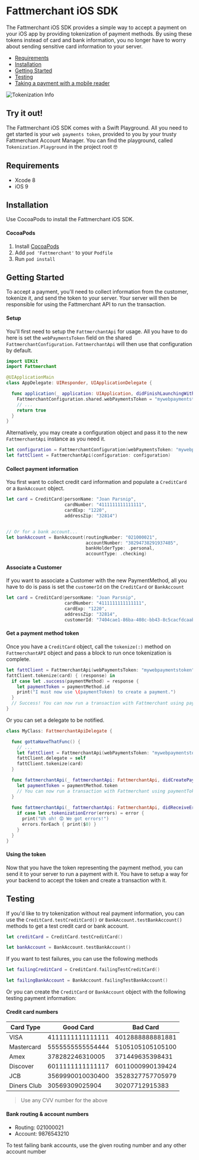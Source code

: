 # Fattmerchant iOS SDK

The Fattmerchant iOS SDK provides a simple way to accept a payment on your iOS app by providing tokenization of payment methods. By using these tokens instead of card and bank information, you no longer have to worry about sending sensitive card information to your server.

* [Requirements](#requirements)
* [Installation](#installation)
* [Getting Started](#getting-started)
* [Testing](#testing)
* [Taking a payment with a mobile reader](https://fattmerchantorg.github.io/Fattmerchant-iOS-SDK/cardpresent)

![Tokenization Info](https://raw.githubusercontent.com/fattmerchantorg/Fattmerchant-iOS-SDK/master/assets/images/tokenization-info.png)

## Try it out!
The Fattmerchant iOS SDK comes with a Swift Playground. All you need to get started is your `web payments token`, provided to you by your trusty Fattmerchant Account Manager. You can find the playground, called `Tokenization.Playground` in the project root 🤓

## <a name="requirements">Requirements</a>

* Xcode 8
* iOS 9

## <a name="installation">Installation</a>
Use CocoaPods  to install the Fattmerchant iOS SDK.

#### CocoaPods
1. Install [CocoaPods](https://guides.cocoapods.org/using/getting-started.html)
2. Add `pod 'Fattmerchant'` to your `Podfile`
3. Run `pod install`

## <a name="getting-started">Getting Started</a>
To accept a payment, you'll need to collect information from the customer, tokenize it, and send the token to your server. Your server will then be responsible for using the Fattmerchant API to run the transaction.

#### Setup

You'll first need to setup the `FattmerchantApi` for usage.  All you have to do here is set the `webPaymentsToken` field on the shared `FattmerchantConfiguration`. `FattmerchantApi` will then use that configuration by default.

```swift
import UIKit
import Fattmerchant

@UIApplicationMain
class AppDelegate: UIResponder, UIApplicationDelegate {

  func application(_ application: UIApplication, didFinishLaunchingWithOptions launchOptions: [UIApplicationLaunchOptionsKey: Any]?) -> Bool {
    FattmerchantConfiguration.shared.webPaymentsToken = "mywebpaymentstoken"
    // ...
    return true
  }
}
```

Alternatively, you may create a configuration object and pass it to the new `FattmerchantApi` instance as you need it.

```swift
let configuration = FattmerchantConfiguration(webPaymentsToken: "mywebpaymentstoken")
let fattClient = FattmerchantApi(configuration: configuration)
```

#### Collect payment information
You first want to collect credit card information and populate a `CreditCard` or a `BankAccount` object.

```swift
let card = CreditCard(personName: "Joan Parsnip",
                      cardNumber: "4111111111111111",
                      cardExp: "1220",
                      addressZip: "32814")


// Or for a bank account...
let bankAccount = BankAccount(routingNumber: "021000021",
                              accountNumber: "38294738291937485",
                              bankHolderType: .personal,
                              accountType: .checking)
```

#### Associate a Customer
If you want to associate a Customer with the new PaymentMethod, all you have to do is pass is set the `customerId` on the `CreditCard` or `BankAccount`

```swift
let card = CreditCard(personName: "Joan Parsnip",
                      cardNumber: "4111111111111111",
                      cardExp: "1220",
                      addressZip: "32814",
                      customerId: "7404cae1-86ba-408c-bb43-8c5cacfdcaab")
```

#### Get a payment method token
Once you have a `CreditCard` object, call the `tokenize(:)` method on  `FattmerchantAPI` object and pass a block to run once tokenization is complete.

```swift
let fattClient = FattmerchantApi(webPaymentsToken: "mywebpaymentstoken")
fattClient.tokenize(card) { (response) in
  if case let .success(paymentMethod) = response {
    let paymentToken = paymentMethod.id
    print("I must now use \(paymentToken) to create a payment.")
  }
  // Success! You can now run a transaction with Fattmerchant using paymentToken as the PaymentMethod
}
```

Or you can set a delegate to be notified.

```swift
class MyClass: FattmerchantApiDelegate {

  func gottaHaveThatFunc() {
    // ...
    let fattClient = FattmerchantApi(webPaymentsToken: "mywebpaymentstoken")
    fattClient.delegate = self
    fattClient.tokenize(card)
  }

  func fattmerchantApi(_ fattmerchantApi: FattmerchantApi, didCreatePaymentMethod paymentMethod: PaymentMethod) {
    let paymentToken = paymentMethod.token
    // You can now run a transaction with Fattmerchant using paymentToken as the PaymentMethod
  }
  
  func fattmerchantApi(_ fattmerchantApi: FattmerchantApi, didReceiveError: Error) {
    if case let .tokenizationError(errors) = error {
      print("Uh oh! 😡 We got errors!")
      errors.forEach { print($0) }
    }
  }
}
```


#### Using the token
Now that you have the token representing the payment method, you can send it to your server to run a payment with it. You have to setup a way for your backend to accept the token and create a transaction with it.

## <a name="testing">Testing</a>
If you'd like to try tokenization without real payment information, you can use the `CreditCard.testCreditCard()` or `BankAccount.testBankAccount()` methods to get a test credit card or bank account.

```swift
let creditCard = CreditCard.testCreditCard()

let bankAccount = BankAccount.testBankAccount()
```

If you want to test failures, you can use the following methods

```swift
let failingCreditCard = CreditCard.failingTestCreditCard()

let failingBankAccount = BankAccount.failingTestBankAccount()
```

Or you can create the `CreditCard` or `BankAccount` object with the following testing payment information:

#### Credit card numbers

| Card Type | Good Card | Bad Card |
|---------|--------------------|-----------|
|VISA|4111111111111111|4012888888881881|
|Mastercard|5555555555554444|5105105105105100|
|Amex|378282246310005|371449635398431|
|Discover|6011111111111117|6011000990139424|
|JCB|3569990010030400|3528327757705979|
|Diners Club|30569309025904|30207712915383|

> Use any CVV number for the above

#### Bank routing & account numbers

* Routing: 021000021
* Account: 9876543210

To test failing bank accounts, use the given routing number and any other account number

